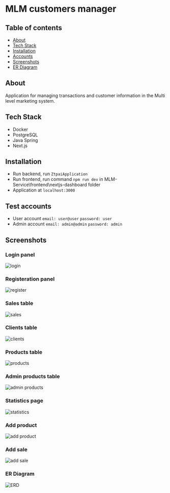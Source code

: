 # MLM customers manager

## Table of contents
- [About](#about)
- [Tech Stack](#tech-stack)
- [Installation](#installation)
- [Accounts](#test-accounts)
- [Screenshots](#screenshots)
- [ER Diagram](#er-diagram)


## About
Application for managing transactions and customer information in the Multi level marketing system.

## Tech Stack
-   Docker
-   PostgreSQL
-   Java Spring
-   Next.js

## Installation
-   Run backend, run `ZtpaiApplication`
-   Run frontend, run command `npm run dev` in MLM-Service\frontend\nextjs-dashboard folder
-   Application at ``localhost:3000``

## Test accounts
-   User account `email: user@user` `password: user`
-   Admin account `email: admin@admin` `password: admin`

## Screenshots

### Login panel
![login](https://github.com/odzioo123/ZTPAI---MLM-Service/assets/134227251/14de4cd4-d4d6-4a2d-9516-2c3e8271d66f)

### Registeration panel
![register](https://github.com/odzioo123/ZTPAI---MLM-Service/assets/134227251/87a904a2-2339-4921-9836-8ed3ac1e110d)

### Sales table
![sales](https://github.com/odzioo123/ZTPAI---MLM-Service/assets/134227251/b12be9e3-afa6-4e4b-bf70-4f88f85c422d)

### Clients table
![clients](https://github.com/odzioo123/ZTPAI---MLM-Service/assets/134227251/7a6d6751-1a8b-41f8-a2a6-c3c94a4ebb15)

### Products table
![products](https://github.com/odzioo123/ZTPAI---MLM-Service/assets/134227251/df3892a7-4b98-4956-b660-9a548cf531eb)

### Admin products table
![admin products](https://github.com/odzioo123/ZTPAI---MLM-Service/assets/134227251/b63840a1-20eb-4cf7-958a-388f2b76c49c)

### Statistics page
![statistics](https://github.com/odzioo123/ZTPAI---MLM-Service/assets/134227251/31057ec8-bbbc-4b0c-bf18-b76e35050b77)

### Add product 
![add product](https://github.com/odzioo123/ZTPAI---MLM-Service/assets/134227251/9b186cc9-03e8-4c7f-9cc6-34903619388b)

### Add sale
![add sale](https://github.com/odzioo123/ZTPAI---MLM-Service/assets/134227251/fe7f7814-925c-4679-8318-0dcc2de847c1)

### ER Diagram
![ERD](https://github.com/odzioo123/ZTPAI---MLM-Service/assets/134227251/94d84cb5-6af8-4258-bafc-249ca7942bc2)



